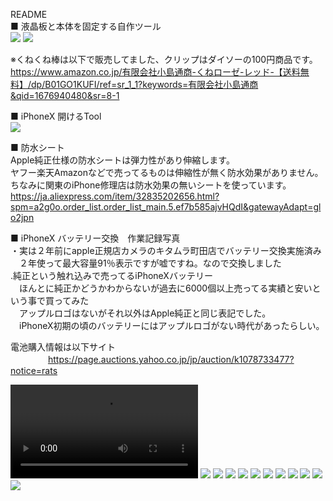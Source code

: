 README<br>
■ 液晶板と本体を固定する自作ツール<br>
![](/IMG_5580.jpg)
![](/IMG_5583.jpg)

※くねくね棒は以下で販売してました、クリップはダイソーの100円商品です。<br>
https://www.amazon.co.jp/有限会社小島通商-くねローゼ-レッド-【送料無料】/dp/B01GO1KUFI/ref=sr_1_1?keywords=有限会社小島通商&qid=1676940480&sr=8-1<br>

■ iPhoneX 開けるTool<br>
![](/04.jpg)<br>

■ 防水シート<br>
Apple純正仕様の防水シートは弾力性があり伸縮します。<br>
ヤフー楽天Amazonなどで売ってるものは伸縮性が無く防水効果がありません。<br>
ちなみに関東のiPhone修理店は防水効果の無いシートを使っています。<br>
https://ja.aliexpress.com/item/32835202656.html?spm=a2g0o.order_list.order_list_main.5.ef7b585ajvHQdI&gatewayAdapt=glo2jpn<br>

■ iPhoneX バッテリー交換　作業記録写真<br>
・実は２年前にapple正規店カメラのキタムラ町田店でバッテリー交換実施済み<br>
　２年使って最大容量91％表示ですが嘘ですね。なので交換しました<br>
.純正という触れ込みで売ってるiPhoneXバッテリー<br>
　ほんとに純正かどうかわからないが過去に6000個以上売ってる実績と安いという事で買ってみた<br>
　アップルロゴはないがそれ以外はApple純正と同じ表記でした。<br>
　iPhoneX初期の頃のバッテリーにはアップルロゴがない時代があったらしい。<br>

電池購入情報は以下サイト　<br>　　　　
https://page.auctions.yahoo.co.jp/jp/auction/k1078733477?notice=rats<br>

![](/A4E79CF0-D82A-490B-A53C-EDD42D10CBDD.MOV)
![](/IMG_5579.jpg)
![](/IMG_5580.jpg)
![](/IMG_5581.jpg)
![](/IMG_5582.jpg)
![](/IMG_5583.jpg)
![](/IMG_5584.jpg)
![](/IMG_5585.jpg)
![](/IMG_5597.jpg)
![](/IMG_5598.jpg)
![](/IMG_5599.jpg)
![](/S__4079629.jpg)
